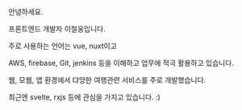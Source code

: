 안녕하세요.

프론트엔드 개발자 이철웅입니다.

주로 사용하는 언어는 vue, nuxt이고

AWS, firebase, Git, jenkins 등을 이해하고 업무에 적극 활용하고 있습니다.

웹, 모웹, 앱 환경에서 댜앙한 여행관련 서비스를 주로 개발했습니다.

최근엔 svelte, rxjs 등에 관심을 가지고 있습니다. :)
